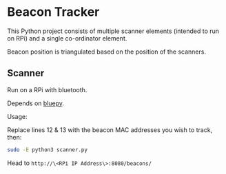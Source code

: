 # Beacon Tracker

This Python project consists of multiple scanner elements (intended to run on RPi) and a single co-ordinator element.

Beacon position is triangulated based on the position of the scanners.

## Scanner

Run on a RPi with bluetooth.

Depends on [bluepy](https://pypi.org/project/bluepy/).

Usage:

Replace lines 12 & 13 with the beacon MAC addresses you wish to track, then:

```bash
sudo -E python3 scanner.py
```

Head to `http://\<RPi IP Address\>:8080/beacons/`